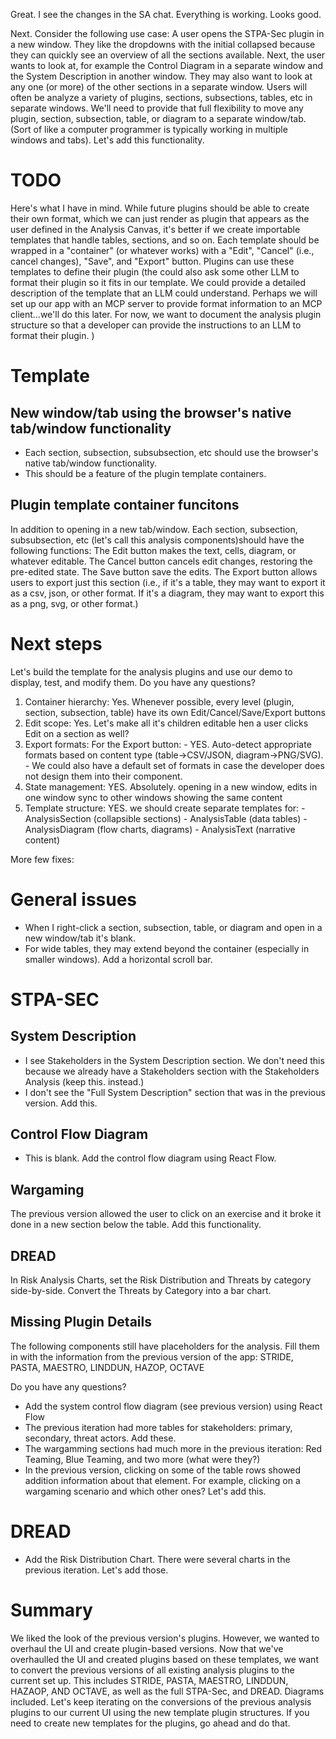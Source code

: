 Great.  I see the changes in the SA chat.  Everything is working. Looks good.

Next. Consider the following use case:
A user opens the STPA-Sec plugin in a new window. They like the dropdowns with the initial collapsed because they can quickly see an overview of all the sections available.  Next, the user wants to look at, for example the Control Diagram in a separate window and the System Description in another window.  They may also want to look at any one (or more) of the other sections in a separate window.  Users will often be analyze a variety of plugins, sections, subsections, tables, etc in separate windows.  We'll need to provide that full flexibility to move any plugin, section, subsection, table, or diagram to a separate window/tab.  (Sort of like a computer programmer is typically working in multiple windows and tabs).  Let's add this functionality.

# TODO
Here's what I have in mind.
While future plugins should be able to create their own format, which we can just render as plugin that appears as the user defined in the Analysis Canvas, it's better if we create importable templates that handle tables, sections, and so on.  Each template should be wrapped in a "container" (or whatever works) with a "Edit", "Cancel" (i.e., cancel changes), "Save", and "Export" button.  Plugins can use these templates to define their plugin (the could also ask some other LLM to format their plugin so it fits in our template.  We could provide a detailed description of the template that an LLM could understand.  Perhaps we will set up our app with an MCP server to provide format information to an MCP client...we'll do this later.  For now, we want to document the analysis plugin structure so that a developer can provide the instructions to an LLM to format their plugin. )

# Template
## New window/tab using the browser's native tab/window functionality
- Each section, subsection, subsubsection, etc should use the browser's native tab/window functionality.
- This should be a feature of the plugin template containers.

## Plugin template container funcitons
In addition to opening in a new tab/window. Each section, subsection, subsubsection, etc (let's call this analysis components)should have the following functions:
<Edit>
The Edit button makes the text, cells, diagram, or whatever editable.
<Cancel>
The Cancel button cancels edit changes, restoring the pre-edited state.
<Save>
The Save button save the edits.
<Export>
The Export button allows users to export just this section (i.e., if it's a table, they may want to export it as a csv, json, or other format.  If it's a diagram, they may want to export this as a png, svg, or other format.)


# Next steps 
Let's build the template for the analysis plugins and use our demo to display, test, and modify them.  Do you have any questions?

 1. Container hierarchy: Yes.  Whenever possible,  every level (plugin, section, subsection, table) have its own Edit/Cancel/Save/Export buttons
  2. Edit scope: Yes. Let's make all it's children editable hen a user clicks Edit on a section
  as well?
  3. Export formats: For the Export button:
    - YES.  Auto-detect appropriate formats based on content type (table→CSV/JSON, diagram→PNG/SVG).
    - We could also have a default set of formats in case the developer does not design them into their component.
  4. State management: YES.  Absolutely.  opening in a new window, edits in one window sync to other windows showing the same content
  5. Template structure: YES.  we should create separate templates for:
    - AnalysisSection (collapsible sections)
    - AnalysisTable (data tables)
    - AnalysisDiagram (flow charts, diagrams)
    - AnalysisText (narrative content)



More few fixes:
# General issues
- When I right-click a section, subsection, table, or diagram and open in a new window/tab it's blank. 
- For wide tables, they may extend beyond the container (especially in smaller windows).  Add a horizontal scroll bar.

# STPA-SEC
## System Description
- I see Stakeholders in the System Description section.  We don't need this because we already have a Stakeholders section with the Stakeholders Analysis (keep this. instead.)
- I don't see the "Full System Description" section that was in the previous version.  Add this.

## Control Flow Diagram
- This is blank.  Add the control flow diagram using React Flow.

## Wargaming
The previous version allowed the user to click on an exercise and it broke it done in a new section below the table.  Add this functionality.  

## DREAD
In Risk Analysis Charts, set the Risk Distribution and Threats by category side-by-side.  Convert the Threats by Category into a bar chart. 

## Missing Plugin Details
The following components still have placeholders for the analysis.  Fill them in with the information from the previous version of the app: STRIDE, PASTA, MAESTRO, LINDDUN, HAZOP, OCTAVE

Do you have any questions?


- Add the system control flow diagram (see previous version) using React Flow
- The previous iteration had more tables for stakeholders: primary, secondary, threat actors. Add these.
- The wargamming sections had much more in the previous iteration: Red Teaming, Blue Teaming, and two more (what were they?)
- In the previous version, clicking on some of the table rows showed addition information about that element.  For example, clicking on a wargaming scenario and which other ones?  Let's add this. 

# DREAD
- Add the Risk Distribution Chart.  There were several charts in the previous iteration.  Let's add those. 


# Summary
We liked the look of the previous version's plugins.  However, we wanted to overhaul the UI and create plugin-based versions.  Now that we've overhaulled the UI and created plugins based on these templates, we want to convert the previous versions of all existing analysis plugins to the current set up.  This includes STRIDE, PASTA, MAESTRO, LINDDUN, HAZAOP, AND OCTAVE, as well as the full STPA-Sec, and DREAD.  Diagrams included.  Let's keep iterating on the conversions of the previous analysis plugins to our current UI using the new template plugin structures.  If you need to create new templates for the plugins, go ahead and do that.
